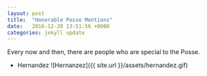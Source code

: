 ```yaml
---
layout: post
title:  "Honorable Posse Mentions"
date:   2016-12-20 13:51:56 +0000
categories: jekyll update
---
```

Every now and then, there are people who are special to the Posse. 

* Hernandez
![Hernanzez]({{ site.url }}/assets/hernandez.gif)
